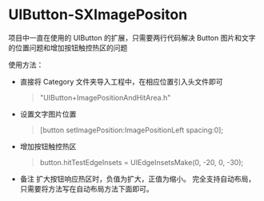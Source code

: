# UIButton-SXImagePositon
项目中一直在使用的 UIButton 的扩展，只需要两行代码解决 Button 图片和文字的位置问题和增加按钮触控热区的问题

使用方法：

* 直接将 Category 文件夹导入工程中，在相应位置引入头文件即可
    > "UIButton+ImagePositionAndHitArea.h"

* 设置文字图片位置
    > [button setImagePosition:ImagePositionLeft spacing:0];
    
* 增加按钮触控热区
    > button.hitTestEdgeInsets = UIEdgeInsetsMake(0, -20, 0, -30);
    
* 备注
    扩大按钮响应热区时，负值为扩大，正值为缩小。
    完全支持自动布局，只需要将方法写在自动布局方法下面即可。 

    

